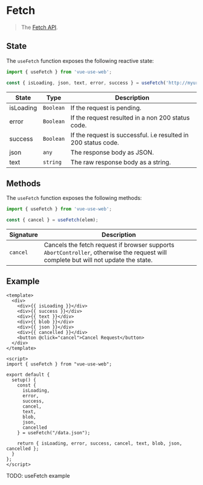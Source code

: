 # Fetch

> The [Fetch API](https://developer.mozilla.org/en-US/docs/Web/API/Fetch).

## State

The `useFetch` function exposes the following reactive state:

```js
import { useFetch } from 'vue-use-web';

const { isLoading, json, text, error, success } = useFetch('http://myurl.com');
```

| State     | Type      | Description                                                    |
| --------- | --------- | -------------------------------------------------------------- |
| isLoading | `Boolean` | If the request is pending.                                     |
| error     | `Boolean` | If the request resulted in a non 200 status code.              |
| success   | `Boolean` | If the request is successful. i.e resulted in 200 status code. |
| json      | `any`     | The response body as JSON.                                     |
| text      | `string`  | The raw response body as a string.                             |

## Methods

The `useFetch` function exposes the following methods:

```js
import { useFetch } from 'vue-use-web';

const { cancel } = useFetch(elem);
```

| Signature | Description                                                                                                                         |
| --------- | ----------------------------------------------------------------------------------------------------------------------------------- |
| `cancel`  | Cancels the fetch request if browser supports `AbortController`, otherwise the request will complete but will not update the state. |

## Example

```vue
<template>
  <div>
    <div>{{ isLoading }}</div>
    <div>{{ success }}</div>
    <div>{{ text }}</div>
    <div>{{ blob }}</div>
    <div>{{ json }}</div>
    <div>{{ cancelled }}</div>
    <button @click="cancel">Cancel Request</button>
  </div>
</template>

<script>
import { useFetch } from "vue-use-web";

export default {
  setup() {
    const {
      isLoading,
      error,
      success,
      cancel,
      text,
      blob,
      json,
      cancelled
    } = useFetch("/data.json");

    return { isLoading, error, success, cancel, text, blob, json, cancelled };
  }
};
</script>
```

TODO: useFetch example
